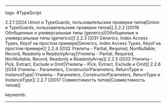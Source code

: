 ____

tags: #TypeScript 

2.2.1 [[024 Union и TypeGuards, пользовательские проверки типов|Union и TypeGuards, пользовательские проверки типов]]
2.2.2 [[0016 Обобщенные и универсальные типы (generics)|Обобщенные и универсальные типы (generics)]]
2.2.3 [[031 Generics, Index Access Types, Keyof на простом примере|Generics, Index Access Types, Keyof на простом примере]]
2.2.4 [[032 Утилиты - Partial, Required, NonNullable, Record, Readonly и ReadonlyArray|Утилиты - Partial, Required, NonNullable, Record, Readonly и ReadonlyArray]]
2.2.5 [[033 Утилиты - Pick, Extract, Exclude и Omit|Утилиты - Pick, Extract, Exclude и Omit]]
2.2.6 [[034 Утилиты - Parameters, ConstructorParameters, ReturnType и InstanceType| Утилиты - Parameters, ConstructorParameters, ReturnType и InstanceType]]
2.2.7 [[0017 Совместимость типов|Совместимость типов]]

keywords:

_____
